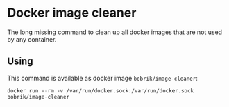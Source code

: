 # Docker image cleaner

The long missing command to clean up all docker images that are not used by any container.

## Using

This command is available as docker image `bobrik/image-cleaner`:

```
docker run --rm -v /var/run/docker.sock:/var/run/docker.sock bobrik/image-cleaner
```
